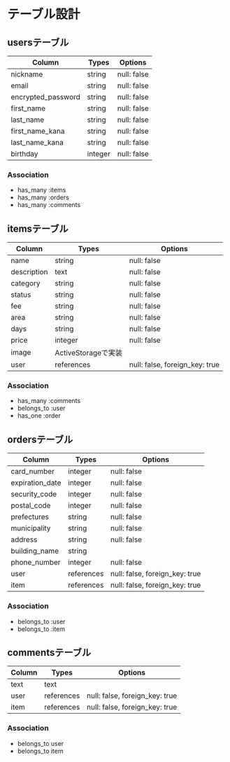 # テーブル設計

## usersテーブル

| Column             | Types   | Options      | 
| ------------------ | ------- | ------------ | 
| nickname           | string  |  null: false | 
| email              | string  |  null: false | 
| encrypted_password | string  |  null: false | 
| first_name         | string  |  null: false | 
| last_name          | string  |  null: false | 
| first_name_kana    | string  |  null: false | 
| last_name_kana     | string  |  null: false | 
| birthday           | integer |  null: false | 

### Association
- has_many :items
- has_many :orders
- has_many :comments

## itemsテーブル

| Column      | Types               | Options                        | 
| ----------- | ------------------- | ------------------------------ | 
| name        | string              | null: false                    | 
| description | text                | null: false                    | 
| category    | string              | null: false                    | 
| status      | string              | null: false                    | 
| fee         | string              | null: false                    | 
| area        | string              | null: false                    | 
| days        | string              | null: false                    | 
| price       | integer             | null: false                    | 
| image       | ActiveStorageで実装  |                                | 
| user        | references          | null: false, foreign_key: true | 

### Association
- has_many :comments
- belongs_to :user
- has_one :order

## ordersテーブル

| Column          | Types      | Options                        | 
| --------------- | ---------- | ------------------------------ | 
| card_number     | integer    | null: false                    | 
| expiration_date | integer    | null: false                    | 
| security_code   | integer    | null: false                    | 
| postal_code     | integer    | null: false                    | 
| prefectures     | string     | null: false                    | 
| municipality    | string     | null: false                    | 
| address         | string     | null: false                    | 
| building_name   | string     |                                | 
| phone_number    | integer    | null: false                    | 
| user            | references | null: false, foreign_key: true | 
| item            | references | null: false, foreign_key: true | 

### Association
- belongs_to :user
- belongs_to :item

## commentsテーブル

| Column | Types      | Options                        | 
| ------ | ---------- | ------------------------------ | 
| text   | text       |                                | 
| user   | references | null: false, foreign_key: true | 
| item   | references | null: false, foreign_key: true | 

### Association
- belongs_to user
- belongs_to item